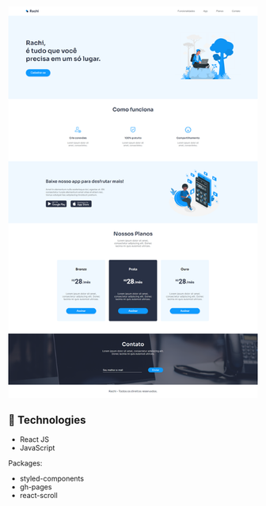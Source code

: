 <img src="src/assets/images/preview.png" alt="preview image">

## 🚀  Technologies

-   React JS
-   JavaScript

Packages:

-   styled-components
- gh-pages
- react-scroll
